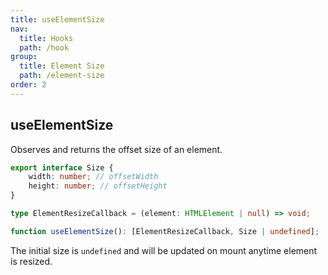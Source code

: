 ```yaml
---
title: useElementSize
nav:
  title: Hooks
  path: /hook
group:
  title: Element Size
  path: /element-size
order: 2
---
```


## useElementSize

Observes and returns the offset size of an element.


```typescript
export interface Size {
    width: number; // offsetWidth
    height: number; // offsetHeight
}

type ElementResizeCallback = (element: HTMLElement | null) => void;

function useElementSize(): [ElementResizeCallback, Size | undefined];
```

The initial size is `undefined` and will be updated on mount anytime element is resized.

<code src='./demo/useElementSize.tsx'>